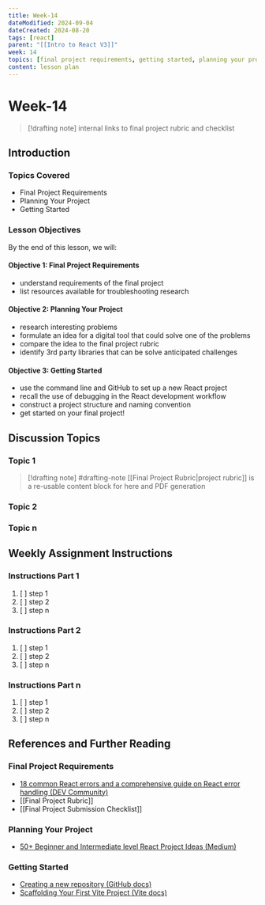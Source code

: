 ```yaml
---
title: Week-14
dateModified: 2024-09-04
dateCreated: 2024-08-20
tags: [react]
parent: "[[Intro to React V3]]"
week: 14
topics: [final project requirements, getting started, planning your project]
content: lesson plan
---
```


# Week-14

> [!drafting note]
> internal links to final project rubric and checklist

## Introduction

### Topics Covered

- Final Project Requirements
- Planning Your Project
- Getting Started

### Lesson Objectives

By the end of this lesson, we will:

#### Objective 1: Final Project Requirements

- understand requirements of the final project
- list resources available for troubleshooting research

#### Objective 2: Planning Your Project

- research interesting problems
- formulate an idea for a digital tool that could solve one of the problems
- compare the idea to the final project rubric
- identify 3rd party libraries that can be solve anticipated challenges

#### Objective 3: Getting Started

- use the command line and GitHub to set up a new React project
- recall the use of debugging in the React development workflow
- construct a project structure and naming convention
- get started on your final project!

## Discussion Topics

### Topic 1

> [!drafting note] #drafting-note
> [[Final Project Rubric|project rubric]] is a re-usable content block for here and PDF generation

### Topic 2

### Topic n

## Weekly Assignment Instructions

### Instructions Part 1

 1. [ ] step 1
 2. [ ] step 2
 3. [ ] step n

### Instructions Part 2

 1. [ ] step 1
 2. [ ] step 2
 3. [ ] step n

### Instructions Part n

 1. [ ] step 1
 2. [ ] step 2
 3. [ ] step n

## References and Further Reading

### Final Project Requirements

- [18 common React errors and a comprehensive guide on React error handling (DEV Community)](https://dev.to/zipy/18-common-react-errors-and-a-comprehensive-guide-on-react-error-handling-cm2)
- [[Final Project Rubric]]
- [[Final Project Submission Checklist]]

### Planning Your Project

- [50+ Beginner and Intermediate level React Project Ideas (Medium)](https://medium.com/@rohan.fulzele/50-beginner-and-intermediate-level-react-project-ideas-%EF%B8%8F-809b396faa39)

### Getting Started

- [Creating a new repository (GitHub docs)](https://docs.github.com/en/repositories/creating-and-managing-repositories/creating-a-new-repository)
- [Scaffolding Your First Vite Project (Vite docs)](https://vitejs.dev/guide/#scaffolding-your-first-vite-project)
